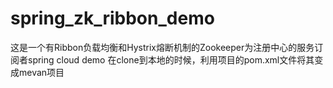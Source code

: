 # spring_zk_ribbon_demo
这是一个有Ribbon负载均衡和Hystrix熔断机制的Zookeeper为注册中心的服务订阅者spring cloud demo
在clone到本地的时候，利用项目的pom.xml文件将其变成mevan项目
